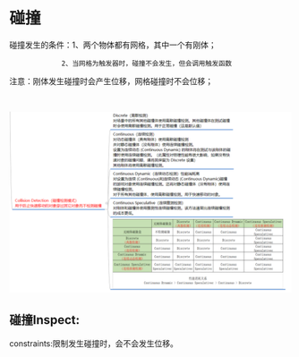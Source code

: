 # 碰撞

<span data-type="text" style="color: var(--b3-font-color8);">碰撞发生的条件：</span>1、两个物体都有网格，其中一个有刚体；

			     2、当网格为触发器时，碰撞不会发生，但会调用触发函数

注意：刚体发生碰撞时会产生位移，网格碰撞时不会位移；

‍

​![](assets/刚体参数3-20250310205524-ka0dceb.png)​

## 碰撞Inspect:

constraints:限制发生碰撞时，会不会发生位移。
